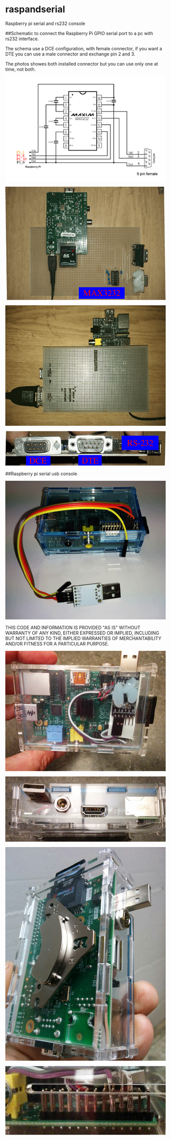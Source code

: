 # raspandserial
Raspberry pi serial and rs232 console 

##Schematic to connect the Raspberry Pi GPIO serial port to a pc with rs232 interface.

The schema use a DCE configuration, with female connector, if you want a DTE you can use a male connector and exchange pin 2 and 3.

The photos showes both installed connector but you can use only one at time, not both.

![Demo](https://github.com/bigjohnson/raspandserial/blob/master/RaspeRS232.png?raw=true)

![Demo](https://github.com/bigjohnson/raspandserial/blob/master/rasp1.png?raw=true)

![Demo](https://github.com/bigjohnson/raspandserial/blob/master/rasp2.png?raw=true)

![Demo](https://github.com/bigjohnson/raspandserial/blob/master/rasp3.png?raw=true)

##Raspberry pi serial usb console

![Demo](https://github.com/bigjohnson/raspandserial/blob/master/usb_serial.png?raw=true)

THIS CODE AND INFORMATION IS PROVIDED "AS IS" WITHOUT WARRANTY OF ANY KIND, EITHER EXPRESSED OR IMPLIED, INCLUDING BUT NOT LIMITED TO THE IMPLIED WARRANTIES OF MERCHANTABILITY AND/OR FITNESS FOR A PARTICULAR PURPOSE. 

![Demo](https://github.com/bigjohnson/raspandserial/blob/master/raspimagnetic1.jpg?raw=true)

![Demo](https://github.com/bigjohnson/raspandserial/blob/master/raspimagnetic2.jpg?raw=true)

![Demo](https://github.com/bigjohnson/raspandserial/blob/master/raspimagnetic3.jpg?raw=true)

![Demo](https://github.com/bigjohnson/raspandserial/blob/master/raspimagnetic4.jpg?raw=true)
